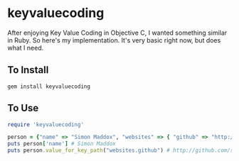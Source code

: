 # keyvaluecoding

After enjoying Key Value Coding in Objective C, I wanted something similar in Ruby.
So here's my implementation. It's very basic right now, but does what I need.

## To Install

```gem install keyvaluecoding```

## To Use

```ruby
require 'keyvaluecoding'

person = {"name" => "Simon Maddox", "websites" => { "github" => "http://github.com/simonmaddox", "twitter" => "http://twitter.com/simonmaddox"} }
puts person['name'] # Simon Maddox
puts person.value_for_key_path("websites.github") # http://github.com/simonmaddox
```